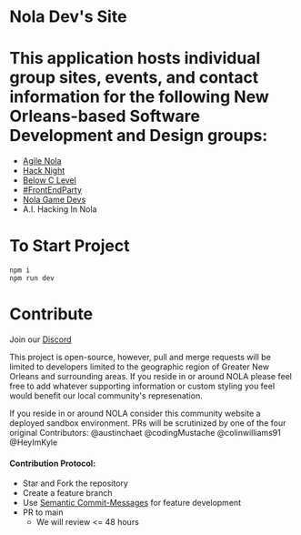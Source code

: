 # Nola Dev's Site

# This application hosts individual group sites, events, and contact information for the following New Orleans-based Software Development and Design groups:
- [Agile Nola](https://www.eventbrite.com/o/agile-nola-59051586693)
- [Hack Night](https://www.meetup.com/nolahacknight/)
- [Below C Level](https://www.meetup.com/below-c-level-systems-programming-meetup/)
- [#FrontEndParty](http://www.frontendparty.com/)
- [Nola Game Devs](http://neworleansgamedev.com/)
- A.I. Hacking In Nola

# To Start Project

```
npm i
npm run dev
```

# Contribute

Join our [Discord](https://discord.gg/NDvA7ryk)

This project is open-source, however, pull and merge requests will be limited to developers limited to the geographic region of Greater New Orleans and surrounding areas. If you reside in or around NOLA please feel free to add whatever supporting information or custom styling you feel would benefit our local community's represenation.

If you reside in or around NOLA consider this community website a deployed sandbox environment. PRs will be scrutinized by one of the four original Contributors: @austinchaet @codingMustache @colinwilliams91 @HeyImKyle

#### Contribution Protocol:

- Star and Fork the repository
- Create a feature branch
- Use [Semantic Commit-Messages](https://gist.github.com/joshbuchea/6f47e86d2510bce28f8e7f42ae84c716) for feature development
- PR to main
  - We will review <= 48 hours
